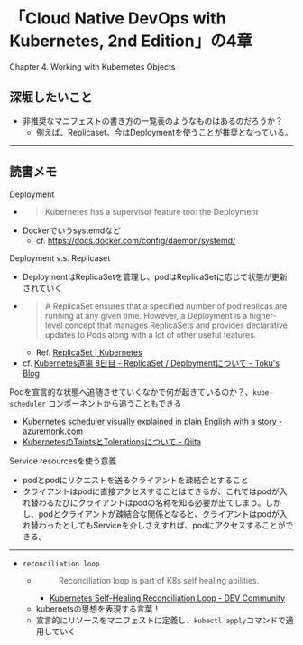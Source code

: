 # 「Cloud Native DevOps with Kubernetes, 2nd Edition」の4章

Chapter 4. Working with Kubernetes Objects

## 深堀したいこと
- 非推奨なマニフェストの書き方の一覧表のようなものはあるのだろうか？
  - 例えば、Replicaset。今はDeploymentを使うことが推奨となっている。 

---
## 読書メモ

Deployment
- > Kubernetes has a supervisor feature too: the Deployment
- Dockerでいうsystemdなど
  - cf. https://docs.docker.com/config/daemon/systemd/ 

Deployment v.s. Replicaset
- DeploymentはReplicaSetを管理し、podはReplicaSetに応じて状態が更新されていく
- > A ReplicaSet ensures that a specified number of pod replicas are running at any given time. However, a Deployment is a higher-level concept that manages ReplicaSets and provides declarative updates to Pods along with a lot of other useful features.
  - Ref. [ReplicaSet | Kubernetes](https://kubernetes.io/docs/concepts/workloads/controllers/replicaset/)
- cf. [Kubernetes道場 8日目 - ReplicaSet / Deploymentについて - Toku's Blog](https://cstoku.dev/posts/2018/k8sdojo-08/)


Podを宣言的な状態へ追随させていくなかで何が起きているのか？、`kube-scheduler` コンポーネントから追うこともできる
- [Kubernetes scheduler visually explained in plain English with a story - azuremonk.com](https://www.azuremonk.com/blog/kube-scheduler)
- [KubernetesのTaintsとTolerationsについて - Qiita](https://qiita.com/sheepland/items/8fedae15e157c102757f)

Service resourcesを使う意義
- podとpodにリクエストを送るクライアントを疎結合とすること
- クライアントはpodに直接アクセスすることはできるが、これではpodが入れ替わるたびにクライアントはpodの名称を知る必要が出てしまう。しかし、podとクライアントが疎結合な関係となると、クライアントはpodが入れ替わったとしてもServiceを介しさえすれば、podにアクセスすることができる。

---
- `reconciliation loop`
  - > Reconciliation loop is part of K8s self healing abilities. 
    - [Kubernetes Self-Healing Reconciliation Loop - DEV Community](https://dev.to/adipolak/kubernetes-self-healing-reconciliation-loop-4aj5)
  - kubernetsの思想を表現する言葉！
  - 宣言的にリソースをマニフェストに定義し、`kubectl apply`コマンドで適用していく